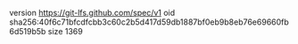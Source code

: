 version https://git-lfs.github.com/spec/v1
oid sha256:40f6c71bfcdfcbb3c60c2b5d417d59db1887bf0eb9b8eb76e69660fb6d519b5b
size 1369
